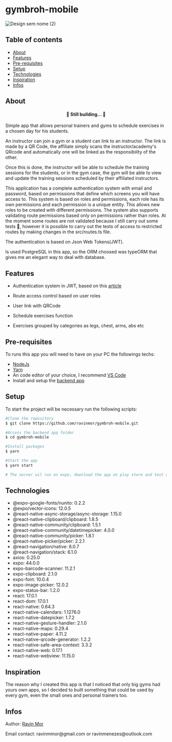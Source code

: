 # gymbroh-mobile
![Design sem nome (2)](https://user-images.githubusercontent.com/50897495/164308685-d8a164b0-5ecb-4bfe-adee-8aef63579a5c.png)


## Table of contents

<ul>
  <li><a href="#about">About</a></li>
  <li><a href="#features">Features</a></li>
  <li><a href="#pre-requisites">Pre-requisites</a></li>
  <li><a href="#setup">Setup</a></li>
  <li><a href="#technologies">Technologies</a></li>
  <li><a href="#inspiration">Inspiration</a></li>
  <li><a href="#infos">Infos</a></li>
</ul> 

## About
<h4 align="center">
  🚧 Still building... 🚧
</h4>

Simple app that allows personal trainers and gyms to schedule exercises in a chosen day for his students.

An instructor can join a gym or a student can link to an instructor. The link is made by a QR Code, the affiliate simply scans the instructor/academy's QRcode and automatically one will be linked as the responsibility of the other.

Once this is done, the instructor will be able to schedule the training sessions for the students, or in the gym case, the gym will be able to view and update the training sessions scheduled by their affiliated instructors.

This application has a complete authentication system with email and password, based on permissions that define which screens you will have access to. This system is based on roles and permissions, each role has its own permissions and each permission is a unique entity. This allows new roles to be created with different permissions. The system also supports validating route permissions based only on permissions rather than roles. At the moment some routes are not validated because I still carry out some tests 🚧, however it is possible to carry out the tests of access to restricted routes by making changes in the src/routes.ts file.

The authentication is based on Json Web Tokens(JWT).

Is used PostgreSQL in this app, so the ORM choosed was typeORM that gives me an elegant way to deal with database.

## Features
<ul>
  <li><p>Authentication system in JWT, based on this <a href="https://levelup.gitconnected.com/react-native-authentication-flow-the-simplest-and-most-efficient-way-3aa13e80af61" target="_blank">article</a></p></li>
  <li><p>Route access control based on user roles</p></li>
  <li><p>User link with QRCode</p></li>
  <li><p>Schedule exercises function</p></li>
  <li><p>Exercises grouped by categories as legs, chest, arms, abs etc</p></li>
</ul>

## Pre-requisites
To runs this app you will need to have on your PC the followings techs:

<ul>
  <li><a href="https://nodejs.org/en/">NodeJs</a></li>
  <li><a href="https://yarnpkg.com/">Yarn</a></li>
  <li>An code editor of your choice, I recommend <a href="https://code.visualstudio.com/">VS Code</a></li>
  <li>Install and setup the <a href="https://github.com/ravinmor/gymbroh-backend">backend app</a></li>
</ul>

## Setup
To start the project will be necessary run the following scripts:
```bash
#Clone the repository
$ git clone https://github.com/ravinmor/gymbroh-mobile.git

#Access the backend app folder
$ cd gymbroh-mobile

#Install packages
$ yarn

#Start the app
$ yarn start

# The server wil run on expo, download the app on play store and test on your phone
```

## Technologies
<ul>
  <li>@expo-google-fonts/nunito: 0.2.2</li>
  <li>@expo/vector-icons: 12.0.5</li>
  <li>@react-native-async-storage/async-storage: 1.15.0</li>
  <li>@react-native-clipboard/clipboard: 1.8.5</li>
  <li>@react-native-community/clipboard: 1.5.1</li>
  <li>@react-native-community/datetimepicker: 4.0.0</li>
  <li>@react-native-community/picker: 1.8.1</li>
  <li>@react-native-picker/picker: 2.2.1</li>
  <li>@react-navigation/native: 6.0.7</li>
  <li>@react-navigation/stack: 6.1.0</li>
  <li>axios: 0.25.0</li>
  <li>expo: 44.0.0</li>
  <li>expo-barcode-scanner: 11.2.1</li>
  <li>expo-clipboard: 2.1.0</li>
  <li>expo-font: 10.0.4</li>
  <li>expo-image-picker: 12.0.2</li>
  <li>expo-status-bar: 1.2.0</li>
  <li>react: 17.0.1</li>
  <li>react-dom: 17.0.1</li>
  <li>react-native: 0.64.3</li>
  <li>react-native-calendars: 1.1276.0</li>
  <li>react-native-datepicker: 1.7.2</li>
  <li>react-native-gesture-handler: 2.1.0</li>
  <li>react-native-maps: 0.29.4</li>
  <li>react-native-paper: 4.11.2</li>
  <li>react-native-qrcode-generator: 1.2.2</li>
  <li>react-native-safe-area-context: 3.3.2</li>
  <li>react-native-web: 0.17.1</li>
  <li>react-native-webview: 11.15.0</li>
</ul>

## Inspiration
The reason why I created this app is that I noticed that only big gyms had yours own apps, so I decided to built something that could be used by every gym, even the small ones and personal trainers too.

## Infos
<p>Author: <a href="https://github.com/ravinmor">Ravin Mor</a></p>
<p>Email contact: ravinmmor@gmail.com or ravinmenezes@outlook.com</p>
